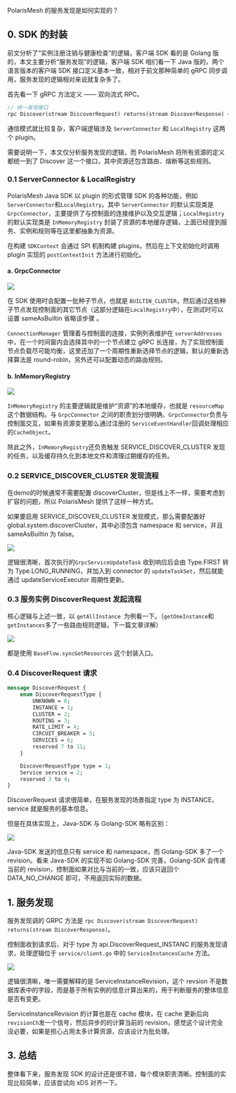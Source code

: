 PolarisMesh 的服务发现是如何实现的？

## 0. SDK 的封装

前文分析了“实例注册注销与健康检查”的逻辑，客户端 SDK 看的是 Golang 版的，本文主要分析“服务发现”的逻辑，客户端 SDK 咱们看一下 Java 版的，两个语言版本的客户端 SDK 接口定义基本一致，相对于前文那种简单的 gRPC 同步调用，服务发现的逻辑相对来说就复杂多了。

首先看一下 gRPC 方法定义 —— 双向流式 RPC。

```protobuf
// 统一发现接口
rpc Discover(stream DiscoverRequest) returns(stream DiscoverResponse) {}
```

通信模式就比较复杂，客户端逻辑涉及 `ServerConnector` 和 `LocalRegistry` 这两个 plugin。

需要说明一下，本文仅分析服务发现的逻辑，而 PolarisMesh 将所有资源的定义都统一到了 Discover 这一个接口，其中资源还包含路由、熔断等这些规则。

### 0.1 ServerConnector & LocalRegistry

PolarisMesh Java SDK 以 plugin 的形式管理 SDK 的各种功能，例如`ServerConnector`和`LocalRegistry`。其中  `ServerConnector` 的默认实现类是 `GrpcConnector`，主要提供了与控制面的连接维护以及交互逻辑；`LocalRegistry` 的默认实现类是 `InMemoryRegistry` 封装了资源的本地缓存逻辑，上面已经提到服务、实例和规则等在这里都抽象为资源。

在构建 `SDKContext` 会通过 SPI 机制构建 plugins，然后在上下文初始化时调用 plugin 实现的 `postContextInit` 方法进行初始化。



#### a. GrpcConnector

![](./assets/polaris-javasdk-grpcconnector.png)



在 SDK 使用时会配置一批种子节点，也就是 `BUILTIN_CLUSTER`，然后通过这些种子节点发现控制面的其它节点（这部分逻辑在`LocalRegistry`中），在测试时可以设置 sameAsBuiltin 省略该步骤 。

`ConnectionManager` 管理着与控制面的连接，实例列表维护在 `serverAddresses` 中，在一个时间窗内会选择其中的一个节点建立 gRPC 长连接，为了实现控制面节点负载尽可能均衡，这里还加了一个周期性重新选择节点的逻辑，默认的重新选择算法是 round-robin，另外还可以配置动态的路由规则。



#### b. InMemoryRegistry

![](./assets/polaris-javasdk-inmemoryregistry.png)

`InMemoryRegistry` 的主要逻辑就是维护“资源”的本地缓存，也就是 `resourceMap` 这个数据结构。与 `GrpcConnector` 之间的职责划分很明确，`GrpcConnector`负责与控制面交互，如果有资源变更那么通过注册的 `ServiceEventHandler`回调处理相应的`CacheObject`。

除此之外，`InMemoryRegistry`还负责触发 SERVICE_DISCOVER_CLUSTER 发现的任务，以及缓存持久化到本地文件和清理过期缓存的任务。



### 0.2 SERVICE_DISCOVER_CLUSTER 发现流程

在demo的时候通常不需要配置 discoverCluster，但是线上不一样，需要考虑到扩容的问题，所以 PolarisMesh 提供了这样一种方式。

如果要启用 SERVICE_DISCOVER_CLUSTER 发现模式，那么需要配置好 global.system.discoverCluster，其中必须包含 namespace 和 service，并且 sameAsBuiltin 为 false。

![](./assets/polaris-javasdk-service-discover-cluster.png)

逻辑很清晰，首次执行的`GrpcServiceUpdateTask` 收到响应后会由 Type.FIRST 转为 Type.LONG_RUNNING，并加入到 connector 的 `updateTaskSet`，然后就能通过 updateServiceExecutor 周期性更新。



### 0.3 服务实例 DiscoverRequest 发起流程

核心逻辑与上述一致，以 `getAllInstance `为例看一下。（`getOneInstance`和`getInstances`多了一些路由规则逻辑，下一篇文章详解）

![](./assets/polaris-javasdk-service-discover-all.png)

都是使用 `BaseFlow.syncGetResources` 这个封装入口。



### 0.4 DiscoverRequest 请求

```protobuf
message DiscoverRequest {
	enum DiscoverRequestType {
		UNKNOWN = 0;
		INSTANCE = 1;
		CLUSTER = 2;
		ROUTING = 3;
		RATE_LIMIT = 4;
		CIRCUIT_BREAKER = 5;
		SERVICES = 6;
		reserved 7 to 11;
	}

	DiscoverRequestType type = 1;
	Service service = 2;
	reserved 3 to 4;
}
```

DiscoverRequest 请求很简单，在服务发现的场景指定 type 为 INSTANCE，service 就是服务的基本信息。

但是在具体实现上，Java-SDK 与 Golang-SDK 略有区别：

![](./assets/polaris-service-discover-1.png)

Java-SDK 发送的信息只有 service 和 namespace，而 Golang-SDK 多了一个 revision。看来 Java-SDK 的实现不如 Golang-SDK 完善，Golang-SDK 会传递当前的 revision，控制面如果对比与当前的一致，应该只返回个 DATA_NO_CHANGE 即可，不用返回实际的数据。



## 1. 服务发现

服务发现调的 GRPC 方法是 `rpc Discover(stream DiscoverRequest) returns(stream DiscoverResponse)`。

控制面收到请求后，对于 type 为 api.DiscoverRequest_INSTANC 的服务发现请求，处理逻辑位于 `service/client.go` 中的 `ServiceInstancesCache` 方法。

![](./assets/polaris-service-discover-2.png)

逻辑很清晰，唯一需要解释的是 ServiceInstanceRevision，这个 revsion 不是数据库表中的字段，而是基于所有实例的信息计算出来的，用于判断服务的整体信息是否有变更。

ServiceInstanceRevision 的计算也是在 cache 模块，在 cache 更新后向 `revisionCh`发一个信号，然后异步的的计算当前的 revision，感觉这个设计完全没必要，如果是担心占用太多计算资源，应该设计为批处理。

## 3. 总结

整体看下来，服务发现 SDK 的设计还是很不错，每个模块职责清晰。控制面的实现比较简单，应该尝试向 xDS 对齐一下。

